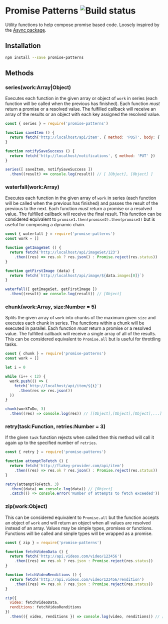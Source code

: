 # Promise Patterns ![Build status](https://api.travis-ci.org/i-like-robots/promise-patterns.png)

Utility functions to help compose promise based code. Loosely inspired by the [Async package](https://github.com/caolan/async).

## Installation

```bash
npm install --save promise-patterns
```

## Methods

### series(work:Array|Object)

Executes each function in the given array or object of `work` in series (each function will be called when the previous has finished). Each function _must_ return a promise or a resolved value. The fulfilled callback will receive an array of the results or an object with each key assigned the resolved value.

```js
const { series } = require('promise-patterns')

function saveItem () {
  return fetch('http://localhost/api/item', { method: 'POST', body: { ... } })
}

function notifySaveSuccess () {
  return fetch('http://localhost/notifications', { method: 'PUT' })
}

series([ saveItem, notifySaveSuccess ])
  .then((result) => console.log(result)) // [ [Object], [Object] ]
```

### waterfall(work:Array)

Executes each function in the given array of `work` in series (each function will be called when the previous has finished) and passes the result of the previous to the next. Each function _must_ return a promise or a resolved value. The fulfilled callback will receive the final result. This function can be considered equivalent to `promise1.then(promise2).then(promise3)` but is useful for composing a dynamic chain.

```js
const { waterfall } = require('promise-patterns')
const work = []

function getImageSet () {
  return fetch('http://localhost/api/imageSet/123')
    .then((res) => res.ok ? res.json() : Promise.reject(res.status))
}

function getFirstImage (data) {
  return fetch(`http://localhost/api/image/${data.images[0]}`)
}

waterfall([ getImageSet, getFirstImage ])
  .then((result) => console.log(result)) // [Object]
```

### chunk(work:Array, size:Number = 5)

Splits the given array of `work` into chunks of the maximum given `size` and executes each chunk in series. The functions within a chunk will be executed in parallel. Each function _must_ return a promise or a resolved value. The fulfilled callback will receive a single array of all of the results. This can be considered equivalent to `Promise.all` but is useful for throttling tasks.

```js
const { chunk } = require('promise-patterns')
const work = []

let i = 0

while (i++ < 12) {
  work.push(() => (
    fetch(`http://localhost/api/item/${i}`)
      .then(res => res.json())
  ))
}

chunk(workToDo, 3)
  .then((res) => console.log(res)) // [[Object],[Object],[Object],...]
```

### retry(task:Function, retries:Number = 3)

If the given `task` function rejects when called then this method will call it again up to the specified number of `retries`.

```js
const { retry } = require('promise-patterns')

function attemptToFetch () {
  return fetch('http://flakey-provider.com/api/item')
    .then((res) => res.ok ? res.json() : Promise.reject(res.status))
}

retry(attemptToFetch, 3)
  .then((data) => console.log(data)) // [Object]
  .catch(() => console.error('Number of attempts to fetch exceeded'))
```

### zip(work:Object)

This can be considered equivalent to `Promise.all` but the function accepts an object of `work` and will return an object when all values are resolved instead of an array. Values may be simple types, promises or functions. Functions will be called and simple types will be wrapped as a promise.

```js
const { zip } = require('promise-patterns')

function fetchVideoData () {
  return fetch('http://api.videos.com/video/123456')
    .then((res) => res.ok ? res.json : Promise.reject(res.status))
}

function fetchVideoRenditions () {
  return fetch('http://api.videos.com/video/123456/rendition')
    .then((res) => res.ok ? res.json : Promise.reject(res.status))
}

zip({
  video: fetchVideoData,
  renditions: fetchVideoRenditions
})
  .then(({ video, renditions }) => console.log(video, renditions)) // [Object] [Object]
```
